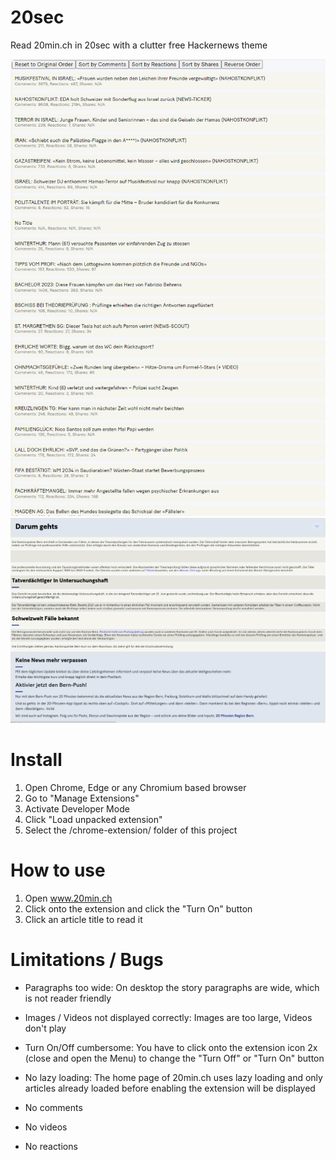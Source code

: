 # 20sec
 Read 20min.ch in 20sec with a clutter free Hackernews theme
 
 ![Home after](home_after.png)
 ![Story after](story_after.png)
 
 
# Install
 1. Open Chrome, Edge or any Chromium based browser
 2. Go to "Manage Extensions"
 3. Activate Developer Mode
 4. Click "Load unpacked extension"
 5. Select the /chrome-extension/ folder of this project
 
# How to use
 1. Open www.20min.ch
 2. Click onto the extension and click the "Turn On" button
 3. Click an article title to read it
 
# Limitations / Bugs

 - Paragraphs too wide:
   On desktop the story paragraphs are wide, which is not reader friendly
   
 - Images / Videos not displayed correctly:
   Images are too large, Videos don't play

 - Turn On/Off cumbersome:
   You have to click onto the extension icon 2x (close and open the Menu) to change the "Turn Off" or "Turn On" button

 - No lazy loading:
   The home page of 20min.ch uses lazy loading and only articles already loaded before enabling the extension will be displayed

 - No comments

 - No videos

 - No reactions